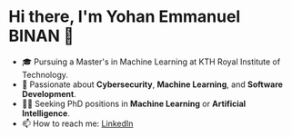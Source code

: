 
# Hi there, I'm Yohan Emmanuel BINAN 👋

- 🎓 Pursuing a Master's in Machine Learning at KTH Royal Institute of Technology.
- 🌱 Passionate about **Cybersecurity**, **Machine Learning**, and **Software Development**.
- 🕵️‍♂️ Seeking PhD positions in **Machine Learning** or **Artificial Intelligence**.
- 📫 How to reach me: [LinkedIn](https://www.linkedin.com/in/yohan-emmanuel-binan-b23084276/)
